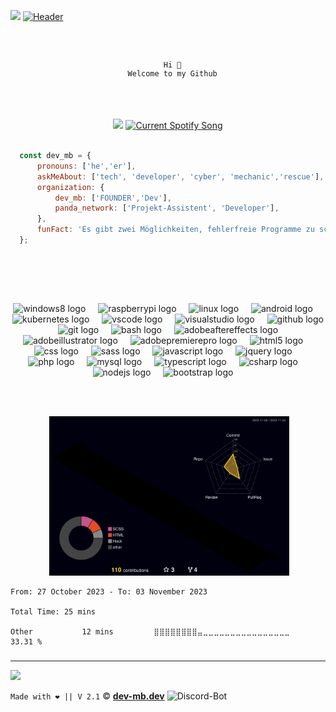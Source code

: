 ![](https://hit.yhype.me/github/profile?user_id=50833616)
[![Header](https://cdn.mbdev.cc/mb/banner.png "Header")](https://dev-mb.dev/)

<code>
  <div align="center">
  Hi 👋
  Welcome to my Github
  </div>
</code><br>
<br>

<div align="center">
  <img src="https://lanyard.kyrie25.me/api/301367379303333888?hideTimestamp=true" height="140">
  <a href="https://github.com/tthn0/Spotify-Readme">
  <img src="https://github-spotify-readme-iolo4k7r1-dev-mb.vercel.app/api?theme=dark&rainbow=true&scan=true&spin=true" height="140" alt="Current Spotify Song">
</a>
</div><br>

```js
  const dev_mb = {
      pronouns: ['he','er'],
      askMeAbout: ['tech', 'developer', 'cyber', 'mechanic','rescue'],
      organization: {
          dev_mb: ['FOUNDER','Dev'],
          panda_network: ['Projekt-Assistent', 'Developer'],
      },
      funFact: 'Es gibt zwei Möglichkeiten, fehlerfreie Programme zu schreiben; nur die dritte funktioniert!'
  };
```
<br><br>
<div align="center">

  
  <a href="https://discord.com/users/simulatormb"><img src="https://skillicons.dev/icons?i=discord" height="40" alt=""  /></a>
  <img width="12" />
  <a href="https://twitter.com/SimulatorMB"><img src="https://skillicons.dev/icons?i=twitter" height="40" alt=""  /></a>
  <img width="12" />
  <a href="https://codepen.io/dev-mb"><img src="https://skillicons.dev/icons?i=codepen" height="40" alt=""  /></a>

  <img src="https://cdn.jsdelivr.net/gh/devicons/devicon/icons/windows8/windows8-original.svg" height="40" alt="windows8 logo"  />
  <img width="12" />
  <img src="https://skillicons.dev/icons?i=raspberrypi" height="40" alt="raspberrypi logo"  />
  <img width="12" />
  <img src="https://skillicons.dev/icons?i=linux" height="40" alt="linux logo"  />
  <img width="12" />
  <img src="https://cdn.jsdelivr.net/gh/devicons/devicon/icons/android/android-plain-wordmark.svg" height="40" alt="android logo"  />
  <img width="12" />
  <img src="https://skillicons.dev/icons?i=kubernetes" height="40" alt="kubernetes logo"  />
  <img width="12" />

  <img src="https://skillicons.dev/icons?i=vscode" height="40" alt="vscode logo"  />
  <img width="12" />
  <img src="https://skillicons.dev/icons?i=visualstudio" height="40" alt="visualstudio logo"  />
  <img width="12" />  
  <img src="https://skillicons.dev/icons?i=github" height="40" alt="github logo"  />
  <img width="12" />
  <img src="https://skillicons.dev/icons?i=git" height="40" alt="git logo"  />
  <img width="12" />
  <img src="https://skillicons.dev/icons?i=bash" height="40" alt="bash logo"  />
  <img width="12" />
  <img src="https://skillicons.dev/icons?i=ae" height="40" alt="adobeaftereffects logo"  />
  <img width="12" />
  <img src="https://skillicons.dev/icons?i=ai" height="40" alt="adobeillustrator logo"  />
  <img width="12" />
  <img src="https://skillicons.dev/icons?i=pr" height="40" alt="adobepremierepro logo"  />
  <img width="12" />
  

  <img src="https://skillicons.dev/icons?i=html" height="40" alt="html5 logo"  />
  <img width="12" />
  <img src="https://skillicons.dev/icons?i=css" height="40" alt="css logo"  />
  <img width="12" />
  <img src="https://skillicons.dev/icons?i=sass" height="40" alt="sass logo"  />
  <img width="12" />
  <img src="https://skillicons.dev/icons?i=js" height="40" alt="javascript logo"  />
  <img width="12" />
  <img src="https://skillicons.dev/icons?i=jquery" height="40" alt="jquery logo"  />
  <img width="12" />
  <img src="https://skillicons.dev/icons?i=php" height="40" alt="php logo"  />
  <img width="12" /> 
  <img src="https://skillicons.dev/icons?i=mysql" height="40" alt="mysql logo"  />
  <img width="12" />
  <img src="https://skillicons.dev/icons?i=ts" height="40" alt="typescript logo"  />
  <img width="12" />
  <img src="https://skillicons.dev/icons?i=cs" height="40" alt="csharp logo"  />
  <img width="12" />
  <img src="https://skillicons.dev/icons?i=nodejs" height="40" alt="nodejs logo"  />
  <img width="12" />
  <img src="https://skillicons.dev/icons?i=bootstrap" height="40" alt="bootstrap logo"  />
  <img width="12" />
</div>

<br><br>

<div align="center"> 
<img src="https://metrics.lecoq.io/dev-mb?template=classic&base=header%2C%20activity%2C%20community%2C%20repositories%2C%20metadata&base.indepth=false&base.hireable=false&base.skip=false&config.timezone=Europe%2FBerlin" height="255" alt="">
<img src="https://raw.githubusercontent.com/dev-mb/Dev-MB/main/profile-3d-contrib/profile-night-rainbow.svg" height="255" alt="">
</div>

<!--START_SECTION:waka-->

```all_time
From: 27 October 2023 - To: 03 November 2023

Total Time: 25 mins

Other           12 mins         ⣿⣿⣿⣿⣿⣿⣿⣿⣤⣀⣀⣀⣀⣀⣀⣀⣀⣀⣀⣀⣀⣀⣀⣀⣀   33.31 %
```

<!--END_SECTION:waka-->

###

<hr>

[![](https://komarev.com/ghpvc/?style=flat-square&username=dev-mb&color=333333)](https://mbdev.cc/github)

<code>Made with ❤️ || V 2.1</code>
© <a href="https://dev-mb.dev"><b>dev-mb.dev</b></a> <img alt="Discord-Bot" width="16px" src="https://cdn.mbdev.cc/page/logo.svg">